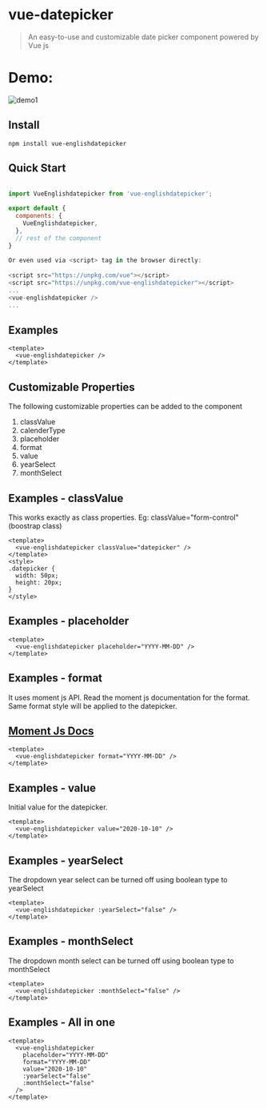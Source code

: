 # vue-datepicker

> An easy-to-use and customizable date picker component powered by Vue js

# Demo:

![demo1](https://github.com/krijanniroula/vue-englishdatepicker/blob/master/assets/demo1.PNG)

## Install

```shell
npm install vue-englishdatepicker
```

## Quick Start

```javascript

import VueEnglishdatepicker from 'vue-englishdatepicker';
 
export default {
  components: {
    VueEnglishdatepicker,
  },
  // rest of the component
}
 
Or even used via <script> tag in the browser directly:
 
<script src="https://unpkg.com/vue"></script>
<script src="https://unpkg.com/vue-englishdatepicker"></script>
...
<vue-englishdatepicker />
...


```

## Examples

```vue
<template>
  <vue-englishdatepicker />
</template>
```

## Customizable Properties

The following customizable properties can be added to the component

1. classValue
2. calenderType
3. placeholder
4. format
5. value
6. yearSelect
7. monthSelect

## Examples - classValue

This works exactly as class properties. Eg: classValue="form-control" (boostrap class)

```vue
<template>
  <vue-englishdatepicker classValue="datepicker" />
</template>
<style>
.datepicker {
  width: 50px;
  height: 20px;
}
</style>
```

## Examples - placeholder

```vue
<template>
  <vue-englishdatepicker placeholder="YYYY-MM-DD" />
</template>
```

## Examples - format

It uses moment js API. Read the moment js documentation for the format. Same format style will be applied to the datepicker.

<p align="center">
  <a href="https://momentjs.com/docs/">
  <h2>Moment Js Docs</h2>
  </a>
</p>

```vue
<template>
  <vue-englishdatepicker format="YYYY-MM-DD" />
</template>
```

## Examples - value

Initial value for the datepicker.

```vue
<template>
  <vue-englishdatepicker value="2020-10-10" />
</template>
```

## Examples - yearSelect

The dropdown year select can be turned off using boolean type to yearSelect

```vue
<template>
  <vue-englishdatepicker :yearSelect="false" />
</template>
```

## Examples - monthSelect

The dropdown month select can be turned off using boolean type to monthSelect

```vue
<template>
  <vue-englishdatepicker :monthSelect="false" />
</template>
```

## Examples - All in one

```vue
<template>
  <vue-englishdatepicker
    placeholder="YYYY-MM-DD"
    format="YYYY-MM-DD"
    value="2020-10-10"
    :yearSelect="false"
    :monthSelect="false"
  />
</template>
```
